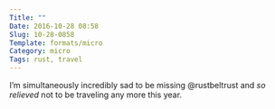 ```yaml
---
Title: ""
Date: 2016-10-28 08:58
Slug: 10-28-0858
Template: formats/micro
Category: micro
Tags: rust, travel
---
```


I’m simultaneously incredibly sad to be missing @rustbeltrust and *so relieved* not to be traveling any more this year.
